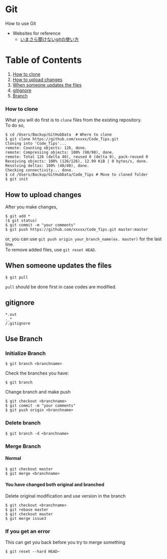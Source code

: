# Git
How to use Git
* Websites for reference
  * [いまさら聞けないgitの使い方](http://qiita.com/mountcedar/items/682743c95fd3b8fc274b)

# Table of Contents
1. [How to clone](#how-to-clone)
2. [How to upload changes](#how-to-upload-changes)
3. [When someone updates the files](#when-someone-updates-the-files)
4. [gitignore](#gitignore)
5. [Branch](#use-branch)


### How to clone
What you will do first is to `clone` files from the existing repository.<br>
To do so,
```
$ cd /Users/Backup/GitHubData  # Where to clone
$ git clone https://github.com/xxxxx/Code_Tips.git
Cloning into 'Code_Tips'...
remote: Counting objects: 126, done.
remote: Compressing objects: 100% (98/98), done.
remote: Total 126 (delta 40), reused 0 (delta 0), pack-reused 0
Receiving objects: 100% (126/126), 12.99 KiB | 0 bytes/s, done.
Resolving deltas: 100% (40/40), done.
Checking connectivity... done.
$ cd /Users/Backup/GitHubData/Code_Tips # Move to cloned folder
$ git init
```
## How to upload changes
After you make changes,
```
$ git add *
($ git status)
$ git commit -m "your comments"
$ git push https://github.com/xxxxx/Code_Tips.git master:master
```
or, you can use `git push origin your_branch_name(ex. master)` for the last line.  
To remove added files, use `git reset HEAD`.

## When someone updates the files
```
$ git pull
```
`pull` should be done first in case codes are modified.

## gitignore
```
*.out
._*
/.gitignore
```

## Use Branch
### Initialize Branch
```terminal
$ git branch <branchname>
```
Check the branches you have:
```terminal
$ git branch
```
Change branch and make push
```terminal
$ git checkout <branchname>
$ git commit -m "your comments"
$ git push origin <branchname>
```
### Delete branch
```terminal
$ git branch -d <branchname>
```

### Merge Branch
#### Normal
```terminal
$ git checkout master
$ git merge <branchname>
```

#### You have changed both original and branched
Delete original modification and use version in the branch
```terminal
$ git checkout <branchname>
$ git rebase master
$ git checkout master
$ git merge issue3
```

### If you get an error
This can get you back before you try to merge something
```terminal
$ git reset --hard HEAD~
```

